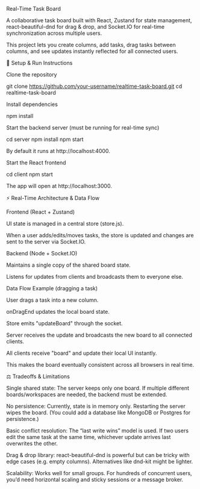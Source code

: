 Real-Time Task Board

A collaborative task board built with React, Zustand for state management, react-beautiful-dnd for drag & drop, and Socket.IO for real-time synchronization across multiple users.

This project lets you create columns, add tasks, drag tasks between columns, and see updates instantly reflected for all connected users.

🚀 Setup & Run Instructions

Clone the repository

git clone https://github.com/your-username/realtime-task-board.git
cd realtime-task-board


Install dependencies

npm install


Start the backend server (must be running for real-time sync)

cd server
npm install
npm start


By default it runs at http://localhost:4000.

Start the React frontend

cd client
npm start


The app will open at http://localhost:3000.

⚡ Real-Time Architecture & Data Flow

Frontend (React + Zustand)

UI state is managed in a central store (store.js).

When a user adds/edits/moves tasks, the store is updated and changes are sent to the server via Socket.IO.

Backend (Node + Socket.IO)

Maintains a single copy of the shared board state.

Listens for updates from clients and broadcasts them to everyone else.

Data Flow Example (dragging a task)

User drags a task into a new column.

onDragEnd updates the local board state.

Store emits "updateBoard" through the socket.

Server receives the update and broadcasts the new board to all connected clients.

All clients receive "board" and update their local UI instantly.

This makes the board eventually consistent across all browsers in real time.

⚖️ Tradeoffs & Limitations

Single shared state: The server keeps only one board. If multiple different boards/workspaces are needed, the backend must be extended.

No persistence: Currently, state is in memory only. Restarting the server wipes the board. (You could add a database like MongoDB or Postgres for persistence.)

Basic conflict resolution: The “last write wins” model is used. If two users edit the same task at the same time, whichever update arrives last overwrites the other.

Drag & drop library: react-beautiful-dnd is powerful but can be tricky with edge cases (e.g. empty columns). Alternatives like dnd-kit might be lighter.

Scalability: Works well for small groups. For hundreds of concurrent users, you’d need horizontal scaling and sticky sessions or a message broker.

